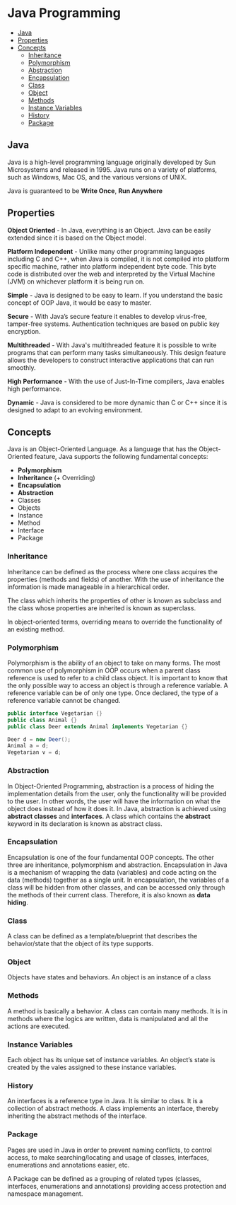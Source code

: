# Java Programming

- [Java](#java)
- [Properties](#properties)
- [Concepts](#concepts)
  - [Inheritance](#inheritance)
  - [Polymorphism](#polymorphism)
  - [Abstraction](#abstraction)
  - [Encapsulation](#encapsulation)
  - [Class](#class)
  - [Object](#object)
  - [Methods](#methods)
  - [Instance Variables](#instance-variables)
  - [History](#history)
  - [Package](#package)

## Java

Java is a high-level programming language originally developed by Sun Microsystems and released in 1995. Java runs on a variety of platforms, such as Windows, Mac OS, and the various versions of UNIX.

Java is guaranteed to be **Write Once**, **Run Anywhere**

## Properties

**Object Oriented** - In Java, everything is an Object. Java can be easily extended since it is based on the Object model.

**Platform Independent** - Unlike many other programming languages including C and C++, when Java is compiled, it is not compiled into platform specific machine, rather into platform independent byte code. This byte code is distributed over the web and interpreted by the Virtual Machine (JVM) on whichever platform it is being run on.

**Simple** - Java is designed to be easy to learn. If you understand the basic concept of OOP Java, it would be easy to master.

**Secure** - With Java’s secure feature it enables to develop virus-free, tamper-free systems. Authentication techniques are based on public key encryption.

**Multithreaded** - With Java's multithreaded feature it is possible to write programs that can perform many tasks simultaneously. This design feature allows the developers to construct interactive applications that can run smoothly.

**High Performance** - With the use of Just-In-Time compilers, Java enables high performance.

**Dynamic** - Java is considered to be more dynamic than C or C++ since it is designed to adapt to an evolving environment.

## Concepts

Java is an Object-Oriented Language. As a language that has the Object-Oriented feature, Java supports the following fundamental concepts:
- **Polymorphism**
- **Inheritance** (+ Overriding)
- **Encapsulation**
- **Abstraction**
- Classes
- Objects
- Instance
- Method
- Interface
- Package

### Inheritance

Inheritance can be defined as the process where one class acquires the properties (methods and fields) of another. With the use of inheritance the information is made manageable in a hierarchical order.

The class which inherits the properties of other is known as subclass and the class whose properties are inherited is known as superclass.

In object-oriented terms, overriding means to override the functionality of an existing method.

### Polymorphism

Polymorphism is the ability of an object to take on many forms. The most common use of polymorphism in OOP occurs when a parent class reference is used to refer to a child class object.
It is important to know that the only possible way to access an object is through a reference variable. A reference variable can be of only one type. Once declared, the type of a reference variable cannot be changed.

```java
public interface Vegetarian {}
public class Animal {}
public class Deer extends Animal implements Vegetarian {}

Deer d = new Deer();
Animal a = d;
Vegetarian v = d;
```

### Abstraction

In Object-Oriented Programming, abstraction is a process of hiding the implementation details from the user, only the functionality will be provided to the user. In other words, the user will have the information on what the object does instead of how it does it.
In Java, abstraction is achieved using **abstract classes** and **interfaces**.
A class which contains the **abstract** keyword in its declaration is known as abstract class.

### Encapsulation

Encapsulation is one of the four fundamental OOP concepts. The other three are inheritance, polymorphism and abstraction.
Encapsulation in Java is a mechanism of wrapping the data (variables) and code acting on the data (methods) together as a single unit. In encapsulation, the variables of a class will be hidden from other classes, and can be accessed only through the methods of their current class. Therefore, it is also known as **data hiding**.

### Class

A class can be defined as a template/blueprint that describes the behavior/state that the object of its type supports.

### Object

Objects have states and behaviors. An object is an instance of a class

### Methods

A method is basically a behavior. A class can contain many methods. It is in methods where the logics are written, data is manipulated and all the actions are executed.

### Instance Variables

Each object has its unique set of instance variables. An object’s state is created by the vales assigned to these instance variables.

### History

An interfaces is a reference type in Java. It is similar to class. It is a collection of abstract methods. A class implements an interface, thereby inheriting the abstract methods of the interface.

### Package

Pages are used in Java in order to prevent naming conflicts, to control access, to make searching/locating and usage of classes, interfaces, enumerations and annotations easier, etc.

A Package can be defined as a grouping of related types (classes, interfaces, enumerations and annotations) providing access protection and namespace management.